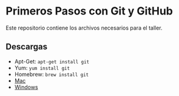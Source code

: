 # Primeros Pasos con Git y GitHub

Este repositorio contiene los archivos necesarios para el taller.

## Descargas

- Apt-Get: `apt-get install git`
- Yum: `yum install git`
- Homebrew: `brew install git`
- [Mac](http://git-scm.com/download/mac)
- [Windows](http://git-scm.com/download/win)
